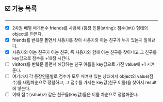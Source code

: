 ## ☑️ 기능 목록
---
- [x] 2차원 배열 매개변수 friends를 사용해 {등장 인물(string): 점수(int)} 형태의 object를 만든다.
- [x] friends를 반복문 돌면서 사용자를 찾아 사용자와 아는 친구가 누가 있는지 알아낸다.
- [x] 사용자와 아는 친구가 아는 친구, 즉 사용자와 함께 아는 친구를 찾아내고 그 친구를 key값으로 점수를 +10점 시킨다.
- [ ] visitors를 반복문 돌면서 해당하는 친구 이름을 key값으로 가진 value에 +1 시켜준다.
- [ ] 여기까지 각 등장인물별로 점수가 모두 매겨져 있는 상태에서 object의 value(점수)를 내림차순으로 정렬하고, 그 점수를 가지는 key값(친구 이름)을 찾아서 result에 넣는다. 
- [ ] 이때 점수(value)가 같은 친구들(key값)들은 이름 차순으로 정렬해준다. 
